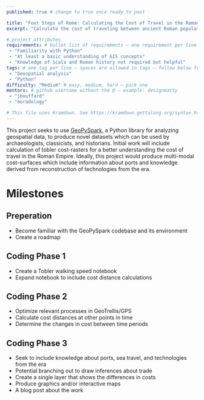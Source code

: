 ```yaml
---
published: true # change to true once ready to post

title: "Foot Steps of Rome: Calculating the Cost of Travel in the Roman Empire" # project title inside quotes
excerpt: "Calculate the cost of traveling between ancient Roman population centers" # shows on project list page

# project attributes
requirements: # bullet list of requirements – one requirement per line – follow below format
 - "Familiarity with Python"
 - "At least a basic understanding of GIS concepts"
 - "Knowledge of Scala and Roman history not required but helpful"
tags: # one tag per line – spaces are allowed in tags – follow below format
 - "Geospatial analysis"
 - "Python"
difficulty: "Medium" # easy, medium, hard – pick one
mentors: # github username without the @ – example: designmatty
 - "jbouffard"
 - "moradology"

# This file uses Kramdown. See https://kramdown.gettalong.org/syntax.html for syntax
---
```


This project seeks to use [GeoPySpark](https:///github.com/locationtech-labs/geopyspark), a Python library
for analyzing geospatial data, to produce novel datasets which can be used by archaeologists, classicists, and
historians. Initial work will include calculation of tobler cost-rasters for a better understanding the
cost of travel in the Roman Empire. Ideally, this project would produce multi-modal cost-surfaces which include
information about ports and knowledge derived from reconstruction of technologies from the era.

# Milestones

## Preperation

- Become familiar with the GeoPySpark codebase and its environment
- Create a roadmap

## Coding Phase 1

- Create a Tobler walking speed notebook
- Expand notebook to include cost distance calculations

## Coding Phase 2

- Optimize relevant processes in GeoTrellis/GPS
- Calculate cost distances at other points in time
- Determine the changes in cost between time periods

## Coding Phase 3

- Seek to include knowledge about ports, sea travel, and technologies from the era
- Potential branching out to draw inferences about trade
- Create a single layer that shows the differences in costs
- Produce graphics and/or interactive maps
- A blog post about the work
